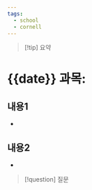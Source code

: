 ```yaml
---
tags:
  - school
  - cornell
---
```

> [!tip] 요약

# {{date}} 과목: 
## 내용1
- 
## 내용2
- 
> [!question] 질문